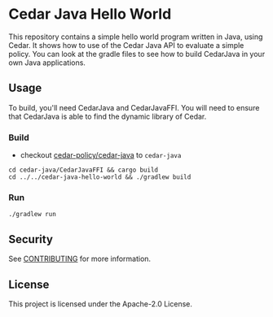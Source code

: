# Cedar Java Hello World

This repository contains a simple hello world program written in Java, using Cedar. 
It shows how to use of the Cedar Java API to evaluate a simple policy. You can look at the gradle files to see how to build CedarJava in your own Java applications.


## Usage

To build, you'll need CedarJava and CedarJavaFFI. You will need to ensure that CedarJava is able to find the dynamic library of Cedar.
### Build
- checkout [cedar-policy/cedar-java](https://github.com/cedar-policy/cedar-java) to `cedar-java`

```shell
cd cedar-java/CedarJavaFFI && cargo build
cd ../../cedar-java-hello-world && ./gradlew build
```

### Run
```shell
./gradlew run
```

## Security

See [CONTRIBUTING](CONTRIBUTING.md#security-issue-notifications) for more information.

## License

This project is licensed under the Apache-2.0 License.

